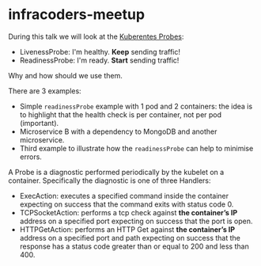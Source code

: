 # infracoders-meetup

During this talk we will look at the [Kuberentes Probes](http://kubernetes.io/docs/user-guide/pod-states/#container-probes):

* LivenessProbe: I'm healthy. **Keep** sending traffic!
* ReadinessProbe: I'm ready. **Start** sending traffic!

Why and how should we use them.

There are 3 examples:

* Simple `readinessProbe` example with 1 pod and 2 containers: the idea is to highlight that the health check is per container, not per pod (important).
* Microservice B with a dependency to MongoDB and another microservice.
* Third example to illustrate how the `readinessProbe` can help to minimise errors.



A Probe is a diagnostic performed periodically by the kubelet on a container. Specifically the diagnostic is one of three Handlers:

* ExecAction: executes a specified command inside the container expecting on success that the command exits with status code 0.
* TCPSocketAction: performs a tcp check against **the container’s IP** address on a specified port expecting on success that the port is open.
* HTTPGetAction: performs an HTTP Get against **the container’s IP** address on a specified port and path expecting on success that the response has a status code greater than or equal to 200 and less than 400.
